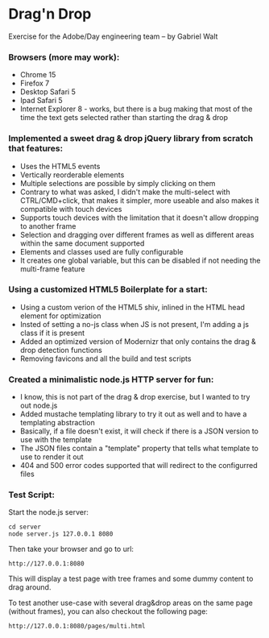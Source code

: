 Drag'n Drop
===========

Exercise for the Adobe/Day engineering team – by Gabriel Walt

### Browsers (more may work):
* Chrome 15
* Firefox 7
* Desktop Safari 5
* Ipad Safari 5
* Internet Explorer 8 - works, but there is a bug making that most of the time the text gets selected rather than starting the drag & drop

### Implemented a sweet drag & drop jQuery library from scratch that features:
* Uses the HTML5 events
* Vertically reorderable elements
* Multiple selections are possible by simply clicking on them
* Contrary to what was asked, I didn't make the multi-select with CTRL/CMD+click, that makes it simpler, more useable and also makes it compatible with touch devices
* Supports touch devices with the limitation that it doesn't allow dropping to another frame
* Selection and dragging over different frames as well as different areas within the same document supported
* Elements and classes used are fully configurable
* It creates one global variable, but this can be disabled if not needing the multi-frame feature

### Using a customized HTML5 Boilerplate for a start:
* Using a custom verion of the HTML5 shiv, inlined in the HTML head element for optimization
* Insted of setting a no-js class when JS is not present, I'm adding a js class if it is present
* Added an optimized version of Modernizr that only contains the drag & drop detection functions
* Removing favicons and all the build and test scripts

### Created a minimalistic node.js HTTP server for fun:
* I know, this is not part of the drag & drop exercise, but I wanted to try out node.js
* Added mustache templating library to try it out as well and to have a templating abstraction
* Basically, if a file doesn't exist, it will check if there is a JSON version to use with the template
* The JSON files contain a "template" property that tells what template to use to render it out
* 404 and 500 error codes supported that will redirect to the configurred files

### Test Script:
Start the node.js server:

    cd server
    node server.js 127.0.0.1 8080

Then take your browser and go to url:

    http://127.0.0.1:8080

This will display a test page with tree frames and some dummy content to drag around.

To test another use-case with several drag&drop areas on the same page (without frames), you can also checkout the following page:

    http://127.0.0.1:8080/pages/multi.html
